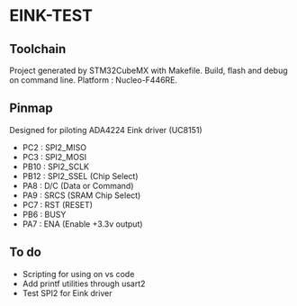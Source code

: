 # EINK-TEST
## Toolchain
Project generated by STM32CubeMX with Makefile.
Build, flash and debug on command line.
Platform : Nucleo-F446RE.
## Pinmap
Designed for piloting ADA4224 Eink driver (UC8151) 
- PC2  : SPI2_MISO
- PC3  : SPI2_MOSI
- PB10 : SPI2_SCLK
- PB12 : SPI2_SSEL (Chip Select)
- PA8  : D/C (Data or Command)
- PA9  : SRCS (SRAM Chip Select)
- PC7  : RST (RESET)
- PB6  : BUSY
- PA7  : ENA (Enable +3.3v output)


## To do
- Scripting for using on vs code
- Add printf utilities through usart2
- Test SPI2 for Eink driver
